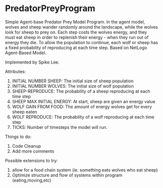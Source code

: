 # PredatorPreyProgram
Simple Agent-base Predator Prey Model Program. In the agent model, wolves and sheep wander randomly around the landscape, while the wolves look for sheep to prey on. Each step costs the wolves energy, and they must eat sheep in order to replenish their energy - when they run out of energy they die. To allow the population to continue, each wolf or sheep has a fixed probability of reproducing at each time step. Based on NetLogo Agent-Based Model.

Implemented by Spike Lee.

Attributes:
1. INITIAL NUMBER SHEEP: The initial size of sheep population  
2. INITIAL NUMBER WOLVES: The initial size of wolf population  
3. SHEEP-REPRODUCE: The probability of a sheep reproducing at each time step
4. SHEEP MAX INITIAL ENERGY: At start, sheep are given an energy value
5. WOLF GAIN FROM FOOD: The amount of energy wolves get for every sheep eaten  
6. WOLF REPRODUCE: The probability of a wolf reproducing at each time step
7. TICKS: Number of timesteps the model will run.

Things to do:
1. Code Cleanup
2. Add more comments


Possible extensions to try:
1. allow for a food chain system (ie. something eats wolves who eat sheep)
2. Optimize structure and flow of systems within program (eating,moving,etc)
